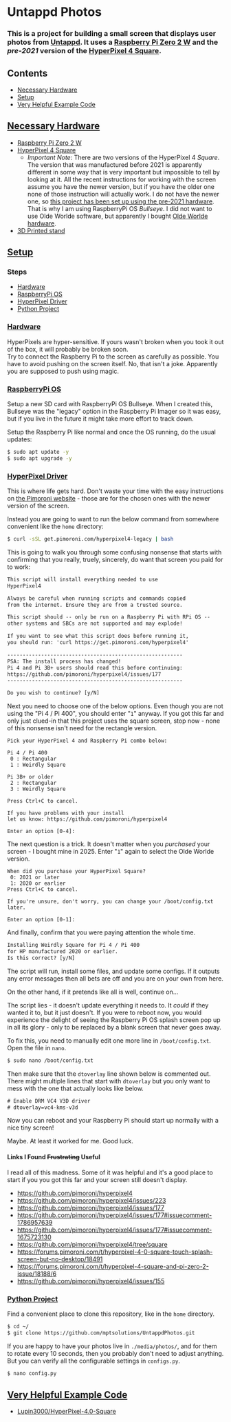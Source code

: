 # Untappd Photos
### This is a project for building a small screen that displays user photos from [Untappd](https://untappd.com/). It uses a [Raspberry Pi Zero 2 W](https://www.raspberrypi.com/products/raspberry-pi-zero-2-w/) and the <i>pre-2021</i> version of the [HyperPixel 4 Square](https://shop.pimoroni.com/products/hyperpixel-4-square?variant=30138251477075).

## Contents
- [Necessary Hardware](#necessary-hardware)
- [Setup](#setup)
- [Very Helpful Example Code](#very-helpful-example-code)

## [Necessary Hardware](#necessary-hardware)
* [Raspberry Pi Zero 2 W](https://www.raspberrypi.com/products/raspberry-pi-zero-2-w/)
* [HyperPixel 4 Square](https://shop.pimoroni.com/products/hyperpixel-4-square?variant=30138251477075)
  * <i>Important Note</i>: There are two versions of the HyperPixel 4 <i>Square</i>. The version that was manufactured before 2021 is apparently different in some way that is very important but impossible to tell by looking at it. All the recent instructions for working with the screen assume you have the newer version, but if you have the older one none of those instruction will actually work. I do not have the newer one, so <u>this project has been set up using the pre-2021 hardware</u>. That is why I am using RaspberryPi OS <i>Bullseye</i>. I did not want to use Olde Worlde software, but apparently I bought [Olde Worlde hardware](https://www.pishop.ca/product/hyperpixel-4-0-square-hi-res-display-for-raspberry-pi-non-touch/?searchid=0&search_query=hyperpixel+square).
* [3D Printed stand](https://cults3d.com/en/3d-model/gadget/enclosure-base-for-hyperpixel-4-0-square-non-touch-and-raspberry-pi-zero)

## [Setup](#setup)
### Steps
- [Hardware](#hardware)
- [RaspberryPi OS](#raspberrypi-os)
- [HyperPixel Driver](#hyperpixel-driver)
- [Python Project](#python-project)

### [Hardware](#hardware)
HyperPixels are hyper-sensitive. If yours wasn't broken when you took it out of the box, it will probably be broken soon.  
Try to connect the Raspberry Pi to the screen as carefully as possible. You have to avoid pushing on the screen itself. No, that isn't a joke. Apparently you are supposed to push using magic.

### [RaspberryPi OS](#raspberrypi-os)
Setup a new SD card with RaspberryPi OS Bullseye. When I created this, Bullseye was the "legacy" option in the Raspberry Pi Imager so it was easy, but if you live in the future it might take more effort to track down.

Setup the Raspberry Pi like normal and once the OS running, do the usual updates:

```bash
$ sudo apt update -y
$ sudo apt upgrade -y
```

### [HyperPixel Driver](#hyperpixel-driver)
This is where life gets hard. Don't waste your time with the easy instructions on [the Pimoroni website](https://shop.pimoroni.com/products/hyperpixel-4-square?variant=30138251477075) - those are for the chosen ones with the newer version of the screen.  

Instead you are going to want to run the below command from somewhere convenient like the ```home``` directory:

```bash
$ curl -sSL get.pimoroni.com/hyperpixel4-legacy | bash
```

This is going to walk you through some confusing nonsense that starts with confirming that you really, truely, sincerely, do want that screen you paid for to work:

```txt
This script will install everything needed to use
HyperPixel4

Always be careful when running scripts and commands copied
from the internet. Ensure they are from a trusted source.

This script should -- only be run on a Raspberry Pi with RPi OS --
other systems and SBCs are not supported and may explode!

If you want to see what this script does before running it,
you should run: 'curl https://get.pimoroni.com/hyperpixel4'

---------------------------------------------------------
PSA: The install process has changed!
Pi 4 and Pi 3B+ users should read this before continuing:
https://github.com/pimoroni/hyperpixel4/issues/177
---------------------------------------------------------

Do you wish to continue? [y/N]
```
Next you need to choose one of the below options. Even though you are not using the "Pi 4 / Pi 400", you should enter "```1```" anyway. If you got this far and only just clued-in that this project uses the square screen, stop now - none of this nonsense isn't need for the rectangle version.

```
Pick your HyperPixel 4 and Raspberry Pi combo below:

Pi 4 / Pi 400
 0 : Rectangular
 1 : Weirdly Square

Pi 3B+ or older
 2 : Rectangular
 3 : Weirdly Square

Press Ctrl+C to cancel.

If you have problems with your install
let us know: https://github.com/pimoroni/hyperpixel4

Enter an option [0-4]:
```

The next question is a trick. It doesn't matter when you <i>purchased</i> your screen - I bought mine in 2025. Enter "```1```" again to select the Olde Worlde version.
```
When did you purchase your HyperPixel Square?
 0: 2021 or later
 1: 2020 or earlier
Press Ctrl+C to cancel.

If you're unsure, don't worry, you can change your /boot/config.txt later.

Enter an option [0-1]:
```

And finally, confirm that you were paying attention the whole time.
```txt
Installing Weirdly Square for Pi 4 / Pi 400
for HP manufactured 2020 or earlier.
Is this correct? [y/N]
```

The script will run, install some files, and update some configs. If it outputs any error messages then all bets are off and you are on your own from here. 

On the other hand, if it pretends like all is well, continue on...

The script lies - it doesn't update everything it needs to. It <i>could</i> if they wanted it to, but it just doesn't. If you were to reboot now, you would experience the delight of seeing the Raspberry Pi OS splash screen pop up in all its glory - only to be replaced by a blank screen that never goes away.

To fix this, you need to manually edit one more line in ```/boot/config.txt```. Open the file in ```nano```.

```bash
$ sudo nano /boot/config.txt
```

Then make sure that the ```dtoverlay``` line shown below is commented out. There might multiple lines that start with ```dtoverlay``` but you only want to mess with the one that actually looks like below.

```txt
# Enable DRM VC4 V3D driver
# dtoverlay=vc4-kms-v3d
```

Now you can reboot and your Raspberry Pi should start up normally with a nice tiny screen!

Maybe. At least it worked for me. Good luck.

#### Links I Found ~~Frustrating~~ Useful

I read all of this madness. Some of it was helpful and it's a good place to start if you you got this far and your screen still doesn't display.

* https://github.com/pimoroni/hyperpixel4
* https://github.com/pimoroni/hyperpixel4/issues/223
* https://github.com/pimoroni/hyperpixel4/issues/177
* https://github.com/pimoroni/hyperpixel4/issues/177#issuecomment-1786957639
* https://github.com/pimoroni/hyperpixel4/issues/177#issuecomment-1675723130
* https://github.com/pimoroni/hyperpixel4/tree/square
* https://forums.pimoroni.com/t/hyperpixel-4-0-square-touch-splash-screen-but-no-desktop/18491
* https://forums.pimoroni.com/t/hyperpixel-4-square-and-pi-zero-2-issue/18188/6
* https://github.com/pimoroni/hyperpixel4/issues/155

### [Python Project](#python-project)

Find a convenient place to clone this repository, like in the ```home``` directory.

```bash
$ cd ~/
$ git clone https://github.com/mptsolutions/UntappdPhotos.git
```

If you are happy to have your photos live in ```./media/photos/```, and for them to rotate every 10 seconds, then you probably don't need to adjust anything. But you can verify all the configurable settings in ```configs.py```.
```bash
$ nano config.py
```



## [Very Helpful Example Code](#very-helpful-example-code)
* [Lupin3000/HyperPixel-4.0-Square](https://github.com/Lupin3000/HyperPixel-4.0-Square)

